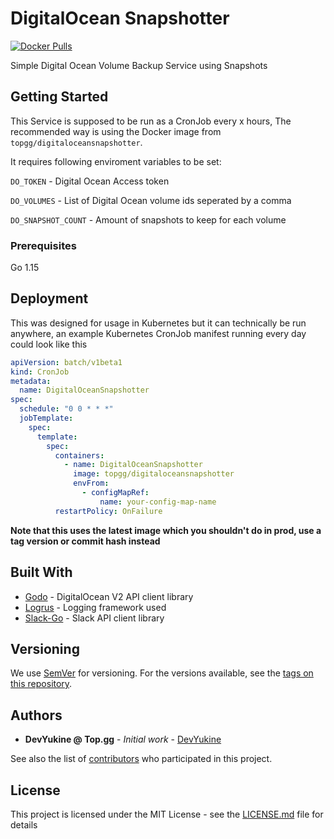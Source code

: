 # DigitalOcean Snapshotter
[![Docker Pulls](https://img.shields.io/docker/pulls/topgg/digitaloceansnapshotter.svg)](https://hub.docker.com/r/topgg/digitaloceansnapshotter/)

Simple Digital Ocean Volume Backup Service using Snapshots

## Getting Started

This Service is supposed to be run as a CronJob every x hours, The recommended way is using the Docker image from `topgg/digitaloceansnapshotter`.

It requires following enviroment variables to be set:

`DO_TOKEN` - Digital Ocean Access token

`DO_VOLUMES` - List of Digital Ocean volume ids seperated by a comma

`DO_SNAPSHOT_COUNT` - Amount of snapshots to keep for each volume

### Prerequisites

Go 1.15

## Deployment

This was designed for usage in Kubernetes but it can technically be run anywhere, an example Kubernetes CronJob manifest running every day could look like this

```yml
apiVersion: batch/v1beta1
kind: CronJob
metadata:
  name: DigitalOceanSnapshotter
spec:
  schedule: "0 0 * * *"
  jobTemplate:
    spec:
      template:
        spec:
          containers:
            - name: DigitalOceanSnapshotter
              image: topgg/digitaloceansnapshotter
              envFrom:
                - configMapRef:
                    name: your-config-map-name
          restartPolicy: OnFailure
```

**Note that this uses the latest image which you shouldn't do in prod, use a tag version or commit hash instead**
## Built With

* [Godo](https://github.com/digitalocean/godo) - DigitalOcean V2 API client library
* [Logrus](https://github.com/sirupsen/logrus) - Logging framework used
* [Slack-Go](https://github.com/slack-go/slack) - Slack API client library

## Versioning

We use [SemVer](http://semver.org/) for versioning. For the versions available, see the [tags on this repository](https://github.com/top-gg/DigitalOceanSnapshotter/tags). 

## Authors

* **DevYukine @ Top.gg** - *Initial work* - [DevYukine](https://github.com/DevYukine)

See also the list of [contributors](https://github.com/top-gg/DigitalOceanSnapshotter/contributors) who participated in this project.

## License

This project is licensed under the MIT License - see the [LICENSE.md](LICENSE.md) file for details